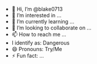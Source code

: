 - 👋 Hi, I’m @blake0713
- 👀 I’m interested in ...
- 🌱 I’m currently learning ...
- 💞️ I’m looking to collaborate on ...
- 📫 How to reach me ...
-  I identify as: Dangerous
- 😄 Pronouns: Try/Me
- ⚡ Fun fact: ...

<!---
blake0713/blake0713 is a ✨ special ✨ repository because its `README.md` (this file) appears on your GitHub profile.
You can click the Preview link to take a look at your changes.
--->

